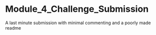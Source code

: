 # Module_4_Challenge_Submission
 
A last minute submission with minimal commenting and a poorly made readme